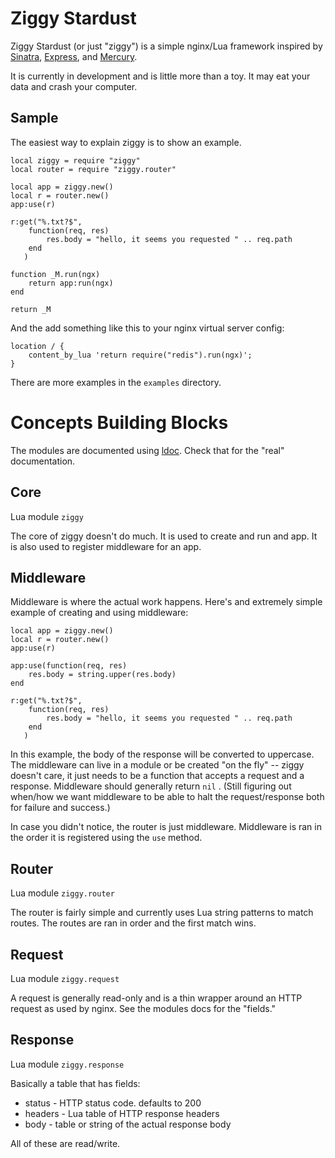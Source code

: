 Ziggy Stardust
==========

Ziggy Stardust (or just "ziggy") is a simple nginx/Lua framework inspired by
[Sinatra](http://www.sinatrarb.com/),
[Express](http://expressjs.com/), and
[Mercury](https://github.com/nrk/mercury).

It is currently in development and is little more than a toy. It may
eat your data and crash your computer.

Sample
------
The easiest way to explain ziggy is to show an example.

    local ziggy = require "ziggy"
    local router = require "ziggy.router"
    
    local app = ziggy.new()
    local r = router.new()
    app:use(r)
    
    r:get("%.txt?$",
        function(req, res)
            res.body = "hello, it seems you requested " .. req.path
        end
       )
       
    function _M.run(ngx)
        return app:run(ngx)
    end

    return _M
    
And the add something like this to your nginx virtual server config:

    location / {
        content_by_lua 'return require("redis").run(ngx)';
    }
    
There are more examples in the `examples` directory.


# Concepts Building Blocks #

The modules are documented using
[ldoc](http://stevedonovan.github.com/ldoc/). Check that for the
"real" documentation.

## Core ##
Lua module `ziggy`

The core of ziggy doesn't do much. It is used to create and run and
app. It is also used to register middleware for an app.

## Middleware ##
Middleware is where the actual work happens. Here's and extremely
simple example of creating and using middleware:

    
    local app = ziggy.new()
    local r = router.new()
    app:use(r)
    
    app:use(function(req, res) 
        res.body = string.upper(res.body)
    end
    
    r:get("%.txt?$",
        function(req, res)
            res.body = "hello, it seems you requested " .. req.path
        end
       )
       
 In this example, the body of the response will be converted to
 uppercase. The middleware can live in a module or be created "on the
 fly" -- ziggy doesn't care, it just needs to be a function that
 accepts a request and a response. Middleware should generally return
 `nil` . (Still figuring out when/how we want middleware to be able to
 halt the request/response both for failure and success.)
 
 In case you didn't notice, the router is just middleware. Middleware
 is ran in the order it is registered using the `use` method.
 
## Router ##
 Lua module `ziggy.router`
 
 The router is fairly simple and currently uses Lua string patterns to
 match routes. The routes are ran in order and the first match wins.
 
## Request ##
Lua module `ziggy.request`

A request is generally read-only and is a thin wrapper around an HTTP
request as used by nginx.   See the modules docs for the "fields."

## Response ##
Lua module `ziggy.response`

Basically a table that has fields:

* status - HTTP status code. defaults to 200
* headers - Lua table of HTTP response headers
* body - table or string of the actual response body

All of these are read/write.


